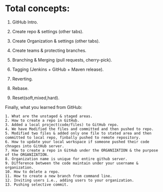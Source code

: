 # Total concepts:

1. GitHub Intro.

2. Create repo & settings (other tabs).

3. Create Organization & settings (other tabs).

4. Create teams & protecting branches.

5. Branching & Merging (pull requests, cherry-pick).

6. Tagging (Jenkins + GitHub + Maven release).

7. Reverting.

8. Rebase.

9. Reset(soft,mixed,hard).


Finally, what you learned from GitHub:

    1. What are the unstaged & staged areas.
    2. How to create a repo in GitHub.
    3. Added a local project(code/files) to GitHub repo.
    4. We have Modified the files and committed and then pushed to repo.
    5. Modified two files & added only one file to stated area and then committed to local repo, finbally pushed to remote repository.
    6. How to update your local workspace if someone pushed their code chnages into GitHub server.
    7. How to create a repo in GitHub under the ORGANIZATION & the purpose of the ORGANIZATION.
    8. Organization name is unique for entire github server.
    9. Difference between the code maintain under your username & organization.
    10. How to delete a repo.
    11. How to create a new branch from command line.
    12. Inviting users i.e., adding users to your organization.
    13. Pushing selective commit.

